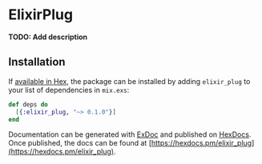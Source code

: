 # ElixirPlug

**TODO: Add description**

## Installation

If [available in Hex](https://hex.pm/docs/publish), the package can be installed
by adding `elixir_plug` to your list of dependencies in `mix.exs`:

```elixir
def deps do
  [{:elixir_plug, "~> 0.1.0"}]
end
```

Documentation can be generated with [ExDoc](https://github.com/elixir-lang/ex_doc)
and published on [HexDocs](https://hexdocs.pm). Once published, the docs can
be found at [https://hexdocs.pm/elixir_plug](https://hexdocs.pm/elixir_plug).

